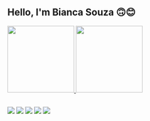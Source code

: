 ## Hello, I'm Bianca Souza 🙃😊

<div>
	<a href="https://github.com/studyingti">
	<img height="150em" src="https://github-readme-stats.vercel.app/api?username=studyingti&show_icons=true&theme=radical&include_all_commits=true&count_private=true"/>
	<img height="150em" src="https://github-readme-stats.vercel.app/api/top-langs/?username=studyingti&layout=compact&langs_count=16&theme=radical"/>
</div> 

##
  
<div>
  <a href="https://www.instagram.com/biianca_criistiina/" target="_blank"><img src="https://img.shields.io/badge/-Instagram-%23E4405F?style=for-the-badge&logo=instagram&logoColor=white" target="_blank"></a>
 	<a href="https://www.twitch.tv/Bianca_souza98" target="_blank"><img src="https://img.shields.io/badge/Twitch-9146FF?style=for-the-badge&logo=twitch&logoColor=white" target="_blank"></a>
 <a href="https://discord.gg/Me5EUtWG9A" target="_blank"><img src="https://img.shields.io/badge/Discord-7289DA?style=for-the-badge&logo=discord&logoColor=white" target="_blank"></a> 
  <a href = "mailto:acnaib.bianca@outlook.com"><img src="https://img.shields.io/badge/Microsoft_Outlook-0078D4?style=for-the-badge&logo=microsoft-outlook&logoColor=white" target="_blank"></a>
  <a href="https://www.linkedin.com/in/bianca-cristina/" target="_blank"><img src="https://img.shields.io/badge/-LinkedIn-%230077B5?style=for-the-badge&logo=linkedin&logoColor=white" target="_blank"></a>     
    
</div>  
    

